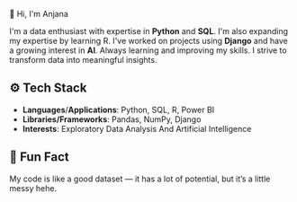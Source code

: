 👋 Hi, I'm Anjana

I'm a data enthusiast with expertise in **Python** and **SQL**. I'm also expanding my expertise by learning R. I've worked on projects using **Django** and have a growing interest in **AI**. Always learning and improving my skills. I strive to transform data into meaningful insights.

## ⚙️ Tech Stack
- **Languages**/**Applications**: Python, SQL, R, Power BI
- **Libraries/Frameworks**: Pandas, NumPy, Django  
- **Interests**: Exploratory Data Analysis And Artificial Intelligence

## 💬 Fun Fact
My code is like a good dataset — it has a lot of potential, but it’s a little messy hehe.


<!--
**anjanaraghavendran/anjanaraghavendran** is a ✨ _special_ ✨ repository because its `README.md` (this file) appears on your GitHub profile.

Here are some ideas to get you started:

- 🔭 I’m currently working on ...
- 🌱 I’m currently learning ...
- 👯 I’m looking to collaborate on ...
- 🤔 I’m looking for help with ...
- 💬 Ask me about ...
- 📫 How to reach me: ...
- 😄 Pronouns: ...
- ⚡ Fun fact: ...
-->
